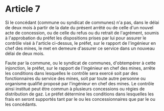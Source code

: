 # Article 7

Si le concédant (commune ou syndicat de communes) n'a pas, dans le délai de deux mois à partir de la date du présent arrêté ou de celle d'un nouvel acte de concession, ou de celle du refus ou du retrait de l'agrément, soumis à l'approbation du préfet les dispositions prises par lui pour assurer le contrôle visé à l'article ci-dessus, le préfet, sur le rapport de l'ingénieur en chef des mines, le met en demeure d'assurer ce service dans un nouveau délai de deux mois.

Faute par la commune, ou le syndicat de communes, d'obtempérer à cette injonction, le préfet, sur le rapport de l'ingénieur en chef des mines, arrête les conditions dans lesquelles le contrôle sera exercé soit par des fonctionnaires du service des mines, soit par toute autre personne ou organisme qualifié proposé par l'ingénieur en chef des mines. Le contrôle ainsi institué peut être commun à plusieurs concessions ou régies de distribution de gaz. Le préfet détermine les conditions dans lesquelles les frais en seront supportés tant par le ou les concessionnaires que par le ou les concédants.
